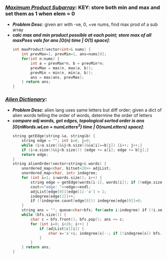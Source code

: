 ### ***[Maximum Product Subarray](https://leetcode.com/problems/maximum-product-subarray/)***: KEY: store both min and max and set them as 1 when elem = 0
- ***Problem Desc***: given arr with -ve, 0, +ve nums, find max prod of a sub array
- ***calc max and min product possible at each point; store max of all maxPoss vals for ans [O(n) time | O(1) space]***:
  ```cpp
  int maxProduct(vector<int>& nums) {
      int prevMax=1, prevMin=1, ans=nums[0];
      for(int n:nums) {
          int a = prevMax*n, b = prevMin*n;
          prevMax = max(n, max(a, b));
          prevMin = min(n, min(a, b));
          ans = max(ans, prevMax);
      } return ans;
  }
  ```

### ***[Alien Dictionary](https://leetcode.com/problems/alien-dictionary/)***:
- ***Problem Desc***: alien lang uses same letters but diff order; given a dict of alien words telling the order of words, determine the order of letters
- ***compare adj words, get edges, topological sorted order is ans [O(nWords.wLen + numLetters<sup>2</sup>) time | O(numLetters) space]***:
  ```cpp
  string getEdge(string &a, string&b) {
      string edge = ""; int i=0, j=0;
      while (i<a.size()&&j<b.size()&&a[i]==b[j]) {i++; j++;}
      if (i<a.size()&&j<b.size()) {edge += a[i]; edge += b[j];}
      return edge;
  }
  string alienOrder(vector<string>& words) {
      unordered_map<char, bitset<26>> adjList;
      unordered_map<char, int> indegree;
      for (int i=1; i<words.size(); i++) {
          string edge = getEdge(words[i-1], words[i]); if (!edge.size()) continue;
          cout<<"edge: "<<edge<<endl;
          adjList[edge[0]][edge[1]-'a'] = 1;
          indegree[edge[1]]++;
          if (!indegree.count(edge[0])) indegree[edge[0]]=0;
      }
      string ans = ""; queue<char>bfs; for(auto i:indegree) if (!i.second) bfs.push(i.first);
      while (bfs.size()) {
          char c = bfs.front(); bfs.pop(); ans += c;
          for (int i=0; i<26; i++) {
              if (adjList[c][i]) {
                  char x='a'+i; indegree[x]--; if (!indegree[x]) bfs.push(x);
              }
          }
      } return ans;
  }
  ```
